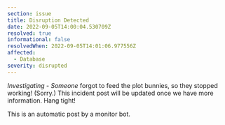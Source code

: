```yaml
---
section: issue
title: Disruption Detected
date: 2022-09-05T14:00:04.530709Z
resolved: true
informational: false
resolvedWhen: 2022-09-05T14:01:06.977556Z
affected:
  - Database
severity: disrupted
---
```

*Investigating* - _Someone_ forgot to feed the plot bunnies, so they stopped working! (Sorry.) This incident post will be updated once we have more information. Hang tight!

This is an automatic post by a monitor bot.
        